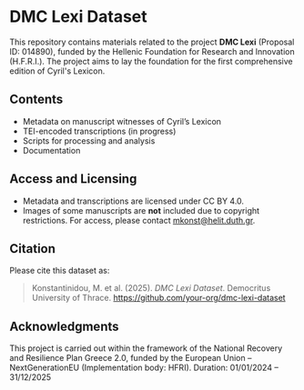 # DMC Lexi Dataset

This repository contains materials related to the project **DMC Lexi** (Proposal ID: 014890), funded by the Hellenic Foundation for Research and Innovation (H.F.R.I.). The project aims to lay the foundation for the first comprehensive edition of Cyril's Lexicon.

## Contents

- Metadata on manuscript witnesses of Cyril’s Lexicon
- TEI-encoded transcriptions (in progress)
- Scripts for processing and analysis
- Documentation

## Access and Licensing

- Metadata and transcriptions are licensed under CC BY 4.0.
- Images of some manuscripts are **not** included due to copyright restrictions. For access, please contact mkonst@helit.duth.gr.

## Citation

Please cite this dataset as:

> Konstantinidou, M. et al. (2025). *DMC Lexi Dataset*. Democritus University of Thrace. https://github.com/your-org/dmc-lexi-dataset

## Acknowledgments

This project is carried out within the framework of the National Recovery and Resilience Plan Greece 2.0, funded by the European Union – NextGenerationEU (Implementation body: HFRI). Duration: 01/01/2024 – 31/12/2025



